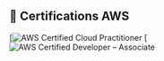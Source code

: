 ## 🏅 Certifications AWS

[![AWS Certified Cloud Practitioner](https://www.credly.com/badges/daa58c20-6dc3-4522-9e5c-8a2394e1d464)
[![AWS Certified Developer – Associate](https://www.credly.com/badges/307d2952-2756-4883-affd-98030e32169a)
